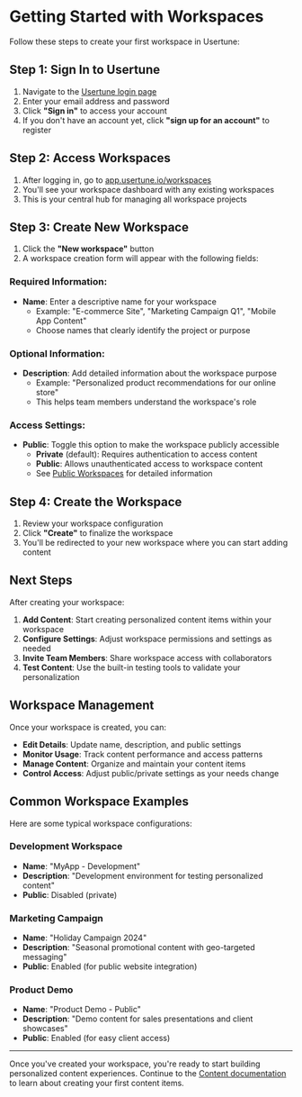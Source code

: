 # Getting Started with Workspaces

Follow these steps to create your first workspace in Usertune:

## Step 1: Sign In to Usertune

1. Navigate to the [Usertune login page](https://app.usertune.io/login)
2. Enter your email address and password
3. Click **"Sign in"** to access your account
4. If you don't have an account yet, click **"sign up for an account"** to register

## Step 2: Access Workspaces

1. After logging in, go to [app.usertune.io/workspaces](https://app.usertune.io/workspaces)
2. You'll see your workspace dashboard with any existing workspaces
3. This is your central hub for managing all workspace projects

## Step 3: Create New Workspace

1. Click the **"New workspace"** button
2. A workspace creation form will appear with the following fields:

### Required Information:
- **Name**: Enter a descriptive name for your workspace
  - Example: "E-commerce Site", "Marketing Campaign Q1", "Mobile App Content"
  - Choose names that clearly identify the project or purpose

### Optional Information:
- **Description**: Add detailed information about the workspace purpose
  - Example: "Personalized product recommendations for our online store"
  - This helps team members understand the workspace's role

### Access Settings:
- **Public**: Toggle this option to make the workspace publicly accessible
  - **Private** (default): Requires authentication to access content
  - **Public**: Allows unauthenticated access to workspace content
  - See [Public Workspaces](public-workspaces.md) for detailed information

## Step 4: Create the Workspace

1. Review your workspace configuration
2. Click **"Create"** to finalize the workspace
3. You'll be redirected to your new workspace where you can start adding content

## Next Steps

After creating your workspace:

1. **Add Content**: Start creating personalized content items within your workspace
2. **Configure Settings**: Adjust workspace permissions and settings as needed
3. **Invite Team Members**: Share workspace access with collaborators
4. **Test Content**: Use the built-in testing tools to validate your personalization

## Workspace Management

Once your workspace is created, you can:

- **Edit Details**: Update name, description, and public settings
- **Monitor Usage**: Track content performance and access patterns  
- **Manage Content**: Organize and maintain your content items
- **Control Access**: Adjust public/private settings as your needs change

## Common Workspace Examples

Here are some typical workspace configurations:

### Development Workspace
- **Name**: "MyApp - Development"
- **Description**: "Development environment for testing personalized content"
- **Public**: Disabled (private)

### Marketing Campaign
- **Name**: "Holiday Campaign 2024"
- **Description**: "Seasonal promotional content with geo-targeted messaging"
- **Public**: Enabled (for public website integration)

### Product Demo
- **Name**: "Product Demo - Public"
- **Description**: "Demo content for sales presentations and client showcases"
- **Public**: Enabled (for easy client access)

---

Once you've created your workspace, you're ready to start building personalized content experiences. Continue to the [Content documentation](../content/index.md) to learn about creating your first content items. 